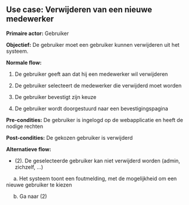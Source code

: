 ## Use case: Verwijderen van een nieuwe medewerker

**Primaire actor:** Gebruiker

**Objectief:** De gebruiker moet een gebruiker kunnen verwijderen uit het systeem.

**Normale flow:**

1. De gebruiker geeft aan dat hij een medewerker wil verwijderen

2. De gebruiker selecteert de medewerker die verwijderd moet worden

3. De gebruiker bevestigt zijn keuze

4. De gebruiker wordt doorgestuurd naar een bevestigingspagina


**Pre-condities:** De gebruiker is ingelogd op de webapplicatie en heeft de nodige rechten

**Post-condities:** De gekozen gebruiker is verwijderd

**Alternatieve flow:**
* (2). De geselecteerde gebruiker kan niet verwijderd worden (admin, zichzelf, ...)
 
&nbsp;&nbsp;&nbsp;&nbsp; a. Het systeem toont een foutmelding, met de mogelijkheid om een nieuwe gebruiker te kiezen

&nbsp;&nbsp;&nbsp;&nbsp; b. Ga naar (2)
